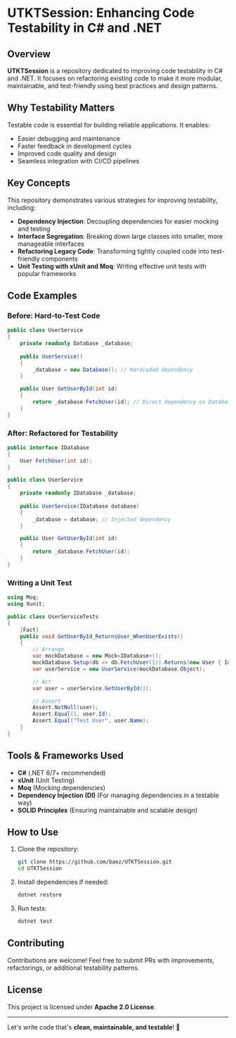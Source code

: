 # UTKTSession: Enhancing Code Testability in C# and .NET

## Overview

**UTKTSession** is a repository dedicated to improving code testability in C# and .NET. It focuses on refactoring existing code to make it more modular, maintainable, and test-friendly using best practices and design patterns. 

## Why Testability Matters

Testable code is essential for building reliable applications. It enables:

- Easier debugging and maintenance
- Faster feedback in development cycles
- Improved code quality and design
- Seamless integration with CI/CD pipelines

## Key Concepts

This repository demonstrates various strategies for improving testability, including:

- **Dependency Injection**: Decoupling dependencies for easier mocking and testing
- **Interface Segregation**: Breaking down large classes into smaller, more manageable interfaces
- **Refactoring Legacy Code**: Transforming tightly coupled code into test-friendly components
- **Unit Testing with xUnit and Moq**: Writing effective unit tests with popular frameworks

## Code Examples

### Before: Hard-to-Test Code
```csharp
public class UserService
{
    private readonly Database _database;
    
    public UserService()
    {
        _database = new Database(); // Hardcoded dependency
    }

    public User GetUserById(int id)
    {
        return _database.FetchUser(id); // Direct dependency on Database class
    }
}
```

### After: Refactored for Testability
```csharp
public interface IDatabase
{
    User FetchUser(int id);
}

public class UserService
{
    private readonly IDatabase _database;
    
    public UserService(IDatabase database)
    {
        _database = database; // Injected dependency
    }

    public User GetUserById(int id)
    {
        return _database.FetchUser(id);
    }
}
```

### Writing a Unit Test
```csharp
using Moq;
using Xunit;

public class UserServiceTests
{
    [Fact]
    public void GetUserById_ReturnsUser_WhenUserExists()
    {
        // Arrange
        var mockDatabase = new Mock<IDatabase>();
        mockDatabase.Setup(db => db.FetchUser(1)).Returns(new User { Id = 1, Name = "Test User" });
        var userService = new UserService(mockDatabase.Object);

        // Act
        var user = userService.GetUserById(1);

        // Assert
        Assert.NotNull(user);
        Assert.Equal(1, user.Id);
        Assert.Equal("Test User", user.Name);
    }
}
```

## Tools & Frameworks Used

- **C#** (.NET 6/7+ recommended)
- **xUnit** (Unit Testing)
- **Moq** (Mocking dependencies)
- **Dependency Injection (DI)** (For managing dependencies in a testable way)
- **SOLID Principles** (Ensuring maintainable and scalable design)

## How to Use

1. Clone the repository:
   ```sh
   git clone https://github.com/baez/UTKTSession.git
   cd UTKTSession
   ```
2. Install dependencies if needed:
   ```sh
   dotnet restore
   ```
3. Run tests:
   ```sh
   dotnet test
   ```

## Contributing

Contributions are welcome! Feel free to submit PRs with improvements, refactorings, or additional testability patterns.

## License

This project is licensed under **Apache 2.0 License**.

---

Let's write code that's **clean, maintainable, and testable**! 🚀
